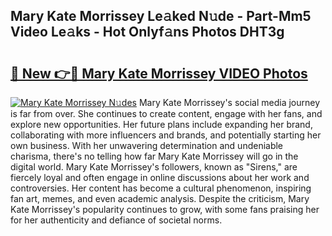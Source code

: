## Mary Kate Morrissey Le𝚊ked N𝚞de - Part-Mm5 Video Le𝚊ks - Hot Onlyf𝚊ns Photos DHT3g

# <h2><a href="http://ab46890.deff.icu/?id=Mary+Kate+Morrissey">🔗 New 👉🔴 Mary Kate Morrissey VIDEO Photos</a></h2>

[![Mary Kate Morrissey N𝚞des](https://i.imgur.com/rIISA9y.gif)](http://ab46890.deff.icu/?id=Mary+Kate+Morrissey)
Mary Kate Morrissey's social media journey is far from over. She continues to create content, engage with her fans, and explore new opportunities. Her future plans include expanding her brand, collaborating with more influencers and brands, and potentially starting her own business. With her unwavering determination and undeniable charisma, there's no telling how far Mary Kate Morrissey will go in the digital world. Mary Kate Morrissey's followers, known as "Sirens," are fiercely loyal and often engage in online discussions about her work and controversies. Her content has become a cultural phenomenon, inspiring fan art, memes, and even academic analysis. Despite the criticism, Mary Kate Morrissey's popularity continues to grow, with some fans praising her for her authenticity and defiance of societal norms.
